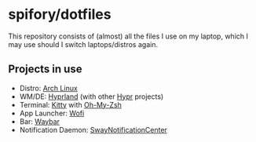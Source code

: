 # spifory/dotfiles

This repository consists of (almost) all the files I use on my laptop, which I may use should I switch laptops/distros again.

## Projects in use

- Distro: [Arch Linux](https://archlinux.org)
- WM/DE: [Hyprland](https://hyprland.org) (with other [Hypr](https://github.com/hyprwm) projects)
- Terminal: [Kitty](https://sw.kovidgoyal.net/kitty) with [Oh-My-Zsh](https://ohmyz.sh)
- App Launcher: [Wofi](https://hg.sr.ht/~scoopta/wofi)
- Bar: [Waybar](https://github.com/Alexays/Waybar/)
- Notification Daemon: [SwayNotificationCenter](https://github.com/ErikReider/SwayNotificationCenter)
